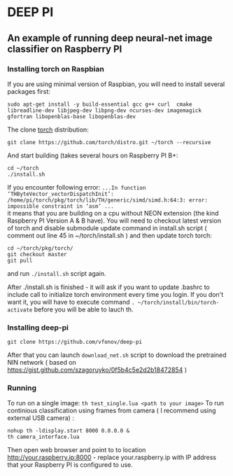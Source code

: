 # DEEP PI

## An example of running deep neural-net image classifier on Raspberry PI

### Installing torch on Raspbian
If you are using minimal version of Raspbian, you will need to install several packages first:
```
sudo apt-get install -y build-essential gcc g++ curl  cmake libreadline-dev libjpeg-dev libpng-dev ncurses-dev imagemagick gfortran libopenblas-base libopenblas-dev
```
The clone [torch](http://torch.ch/) distribution:
```
git clone https://github.com/torch/distro.git ~/torch --recursive
```
And start building (takes several hours on Raspberry PI B+:
```
cd ~/torch
./install.sh
```
If you encounter following error: 
```...In function ‘THByteVector_vectorDispatchInit’: /home/pi/torch/pkg/torch/lib/TH/generic/simd/simd.h:64:3: error: impossible constraint in ‘asm’ ...```  
it means that you are building on a cpu without NEON extension (the kind Raspberry PI Version A & B have). You will need to checkout latest version of torch and disable submodule update command in install.sh script ( comment out line 45 in ~/torch/install.sh ) and then update torch torch:
```
cd ~/torch/pkg/torch/
git checkout master
git pull
```
and run `./install.sh` script again. 

After ./install.sh is finished - it will ask if you want to update .bashrc to include call to initialize torch environment every time you login. If you  don't want it, you will have to execute command `. ~/torch/install/bin/torch-activate` before you will be able to lauch th. 

### Installing deep-pi
```
git clone https://github.com/vfonov/deep-pi 
```
After that you can launch `download_net.sh` script to download the pretrained NIN network ( based on https://gist.github.com/szagoruyko/0f5b4c5e2d2b18472854 )


### Running 
To run on a single image: `th test_single.lua <path to your image>` 
To run continious classification using frames from camera ( I recommend using external USB camera) :
```
nohup th -ldisplay.start 8000 0.0.0.0 & 
th camera_interface.lua
```
Then open web browser and point to to location http://your.raspberry.ip:8000  - replace your.raspberry.ip with IP address that your Raspberry PI is configured to use. 
  



